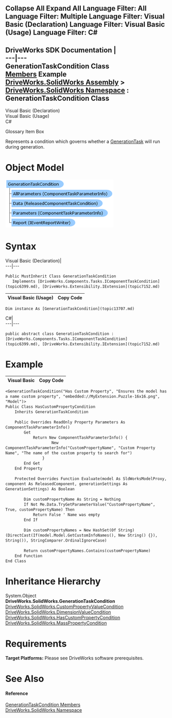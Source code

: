 Collapse All Expand All Language Filter: All  Language Filter: Multiple  Language Filter: Visual Basic (Declaration) Language Filter: Visual Basic (Usage) Language Filter: C#  
---  
DriveWorks SDK Documentation  |   
---|---  
GenerationTaskCondition Class   
[Members](topic13708.md) Example   
[DriveWorks.SolidWorks Assembly](topic13342.md) > [DriveWorks.SolidWorks Namespace](topic13345.md) : GenerationTaskCondition Class  
---  
  
Visual Basic (Declaration)    
Visual Basic (Usage)    
C# 

Glossary Item Box

Represents a condition which governs whether a [GenerationTask](topic13678.md) will run during generation. 

# Object Model

![](dotnetdiagramimages/image746.png)

# Syntax

Visual Basic (Declaration)|   
---|---  
      
    
    Public MustInherit Class GenerationTaskCondition 
       Implements [DriveWorks.Components.Tasks.IComponentTaskCondition](topic6399.md), [DriveWorks.Extensibility.IExtension](topic7152.md)   
  
Visual Basic (Usage)| Copy Code  
---|---  
      
    
    Dim instance As [GenerationTaskCondition](topic13707.md)  
  
C#|   
---|---  
      
    
    public abstract class GenerationTaskCondition : [DriveWorks.Components.Tasks.IComponentTaskCondition](topic6399.md), [DriveWorks.Extensibility.IExtension](topic7152.md)    
  
# Example

Visual Basic| Copy Code  
---|---  
      
    
    <GenerationTaskCondition("Has Custom Property", "Ensures the model has a name custom property", "embedded://MyExtension.Puzzle-16x16.png", "Model")>
    Public Class HasCustomPropertyCondition
        Inherits GenerationTaskCondition
    
        Public Overrides ReadOnly Property Parameters As ComponentTaskParameterInfo()
            Get
                Return New ComponentTaskParameterInfo() {
                        New ComponentTaskParameterInfo("CustomPropertyName", "Custom Property Name", "The name of the custom property to search for")
                    }
            End Get
        End Property
    
        Protected Overrides Function Evaluate(model As SldWorksModelProxy, component As ReleasedComponent, generationSettings As GenerationSettings) As Boolean
    
            Dim customPropertyName As String = Nothing
            If Not Me.Data.TryGetParameterValue("CustomPropertyName", True, customPropertyName) Then
                Return False ' Name was empty 
            End If
    
            Dim customPropertyNames = New HashSet(Of String)(DirectCast(If(model.Model.GetCustomInfoNames(), New String() {}), String()), StringComparer.OrdinalIgnoreCase)
    
            Return customPropertyNames.Contains(customPropertyName)
        End Function
    End Class  
  
# Inheritance Hierarchy

System.Object  
**DriveWorks.SolidWorks.GenerationTaskCondition**  
[DriveWorks.SolidWorks.CustomPropertyValueCondition](topic13527.md)  
[DriveWorks.SolidWorks.DimensionValueCondition](topic13536.md)  
[DriveWorks.SolidWorks.HasCustomPropertyCondition](topic13772.md)  
[DriveWorks.SolidWorks.MassPropertyCondition](topic13781.md)  


# Requirements

**Target Platforms:** Please see DriveWorks software prerequisites.

# See Also

#### Reference

[GenerationTaskCondition Members](topic13708.md)   
[DriveWorks.SolidWorks Namespace](topic13345.md)


